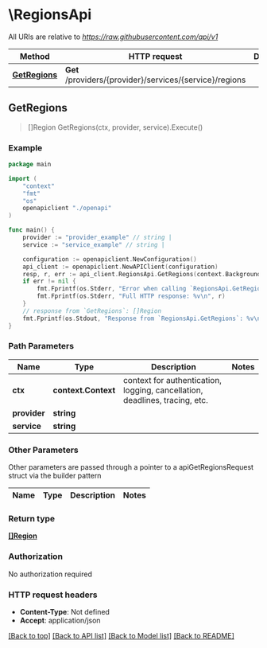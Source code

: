 # \RegionsApi

All URIs are relative to *https://raw.githubusercontent.com/api/v1*

Method | HTTP request | Description
------------- | ------------- | -------------
[**GetRegions**](RegionsApi.md#GetRegions) | **Get** /providers/{provider}/services/{service}/regions | 



## GetRegions

> []Region GetRegions(ctx, provider, service).Execute()





### Example

```go
package main

import (
    "context"
    "fmt"
    "os"
    openapiclient "./openapi"
)

func main() {
    provider := "provider_example" // string | 
    service := "service_example" // string | 

    configuration := openapiclient.NewConfiguration()
    api_client := openapiclient.NewAPIClient(configuration)
    resp, r, err := api_client.RegionsApi.GetRegions(context.Background(), provider, service).Execute()
    if err != nil {
        fmt.Fprintf(os.Stderr, "Error when calling `RegionsApi.GetRegions``: %v\n", err)
        fmt.Fprintf(os.Stderr, "Full HTTP response: %v\n", r)
    }
    // response from `GetRegions`: []Region
    fmt.Fprintf(os.Stdout, "Response from `RegionsApi.GetRegions`: %v\n", resp)
}
```

### Path Parameters


Name | Type | Description  | Notes
------------- | ------------- | ------------- | -------------
**ctx** | **context.Context** | context for authentication, logging, cancellation, deadlines, tracing, etc.
**provider** | **string** |  | 
**service** | **string** |  | 

### Other Parameters

Other parameters are passed through a pointer to a apiGetRegionsRequest struct via the builder pattern


Name | Type | Description  | Notes
------------- | ------------- | ------------- | -------------



### Return type

[**[]Region**](Region.md)

### Authorization

No authorization required

### HTTP request headers

- **Content-Type**: Not defined
- **Accept**: application/json

[[Back to top]](#) [[Back to API list]](../README.md#documentation-for-api-endpoints)
[[Back to Model list]](../README.md#documentation-for-models)
[[Back to README]](../README.md)

